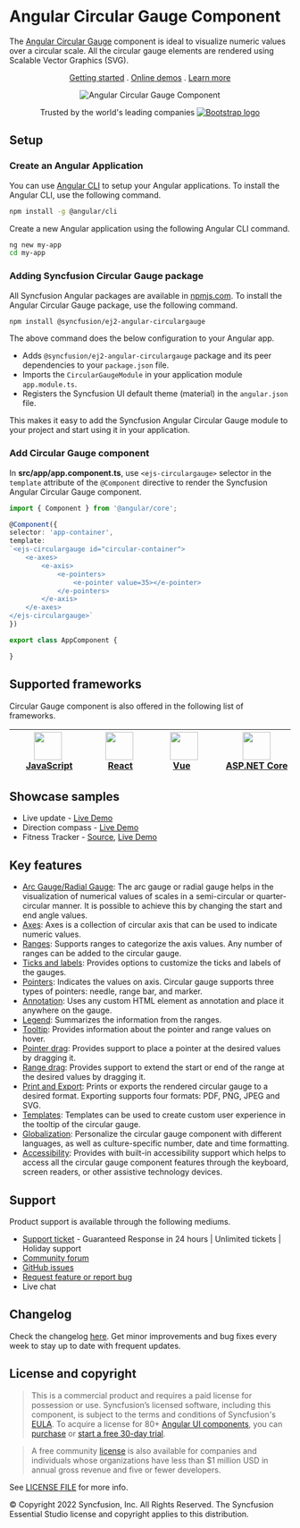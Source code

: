 # Angular Circular Gauge Component

The [Angular Circular Gauge](https://www.syncfusion.com/angular-components/angular-circular-gauge?utm_source=npm&utm_medium=listing&utm_campaign=angular-circulargauge-npm) component is ideal to visualize numeric values over a circular scale. All the circular gauge elements are rendered using Scalable Vector Graphics (SVG).

<p align="center">
    <a href="https://ej2.syncfusion.com/angular/documentation/circular-gauge/getting-started/?utm_source=npm&utm_medium=listing&utm_campaign=angular-circulargauge-npm">Getting started</a> . 
    <a href="https://ej2.syncfusion.com/angular/demos/?utm_source=npm&utm_medium=listing&utm_campaign=angular-circulargauge-npm#/material/circular-gauge/default-functionalities">Online demos</a> . 
    <a href="https://www.syncfusion.com/angular-components/angular-circular-gauge?utm_source=npm&utm_medium=listing&utm_campaign=angular-circulargauge-npm">Learn more</a>
</p>

<p align="center">
    <img src="https://raw.githubusercontent.com/SyncfusionExamples/nuget-img/master/angular/angular-circular-gauge.png" alt="Angular Circular Gauge Component">
</p>

<p align="center">
Trusted by the world's leading companies
  <a href="https://www.syncfusion.com">
    <img src="https://raw.githubusercontent.com/SyncfusionExamples/nuget-img/master/syncfusion/syncfusion-trusted-companies.webp" alt="Bootstrap logo">
  </a>
</p>

## Setup

### Create an Angular Application

You can use [Angular CLI](https://github.com/angular/angular-cli) to setup your Angular applications. To install the Angular CLI, use the following command.

```bash
npm install -g @angular/cli
```

Create a new Angular application using the following Angular CLI command.

```bash
ng new my-app
cd my-app
```

### Adding Syncfusion Circular Gauge package

All Syncfusion Angular packages are available in [npmjs.com](https://www.npmjs.com/~syncfusionorg). To install the Angular Circular Gauge package, use the following command.

```sh
npm install @syncfusion/ej2-angular-circulargauge
```

The above command does the below configuration to your Angular app.

 * Adds `@syncfusion/ej2-angular-circulargauge` package and its peer dependencies to your `package.json` file.
 * Imports the `CircularGaugeModule` in your application module `app.module.ts`.
 * Registers the Syncfusion UI default theme (material) in the `angular.json` file.

This makes it easy to add the Syncfusion Angular Circular Gauge module to your project and start using it in your application.

### Add Circular Gauge component

In **src/app/app.component.ts**, use `<ejs-circulargauge>` selector in the `template` attribute of the `@Component` directive to render the Syncfusion Angular Circular Gauge component.

```typescript
import { Component } from '@angular/core';

@Component({
selector: 'app-container',
template:
`<ejs-circulargauge id="circular-container">
    <e-axes>
        <e-axis>
            <e-pointers>
                <e-pointer value=35></e-pointer>
            </e-pointers>
        </e-axis>
    </e-axes>
</ejs-circulargauge>`
})

export class AppComponent {

}
```

## Supported frameworks

Circular Gauge component is also offered in the following list of frameworks.

| [<img src="https://ej2.syncfusion.com/github/images/js.svg" height="50" />](https://www.syncfusion.com/javascript-ui-controls?utm_medium=listing&utm_source=github)<br/>&nbsp;&nbsp;&nbsp;&nbsp;&nbsp;[JavaScript](https://www.syncfusion.com/javascript-ui-controls?utm_medium=listing&utm_source=github)&nbsp;&nbsp;&nbsp;&nbsp; | [<img src="https://ej2.syncfusion.com/github/images/react.svg"  height="50" />](https://www.syncfusion.com/react-ui-components?utm_medium=listing&utm_source=github)<br/>&nbsp;&nbsp;&nbsp;&nbsp;&nbsp;&nbsp;&nbsp;[React](https://www.syncfusion.com/react-ui-components?utm_medium=listing&utm_source=github)&nbsp;&nbsp;&nbsp;&nbsp;&nbsp;&nbsp; | [<img src="https://ej2.syncfusion.com/github/images/vue.svg" height="50" />](https://www.syncfusion.com/vue-ui-components?utm_medium=listing&utm_source=github)<br/>&nbsp;&nbsp;&nbsp;&nbsp;&nbsp;&nbsp;&nbsp;[Vue](https://www.syncfusion.com/vue-ui-components?utm_medium=listing&utm_source=github)&nbsp;&nbsp;&nbsp;&nbsp;&nbsp;&nbsp;&nbsp;&nbsp;&nbsp; | [<img src="https://ej2.syncfusion.com/github/images/netcore.svg" height="50" />](https://www.syncfusion.com/aspnet-core-ui-controls?utm_medium=listing&utm_source=github)<br/>&nbsp;&nbsp;[ASP.NET&nbsp;Core](https://www.syncfusion.com/aspnet-core-ui-controls?utm_medium=listing&utm_source=github)&nbsp;&nbsp; | [<img src="https://ej2.syncfusion.com/github/images/netmvc.svg" height="50" />](https://www.syncfusion.com/aspnet-mvc-ui-controls?utm_medium=listing&utm_source=github)<br/>&nbsp;&nbsp;[ASP.NET&nbsp;MVC](https://www.syncfusion.com/aspnet-mvc-ui-controls?utm_medium=listing&utm_source=github)&nbsp;&nbsp; | 
| :-----: | :-----: | :-----: | :-----: | :-----: |

## Showcase samples

* Live update - [Live Demo](https://ej2.syncfusion.com/angular/demos/#/material/circular-gauge/data-sample)
* Direction compass - [Live Demo](https://ej2.syncfusion.com/angular/demos/#/material/circular-gauge/direction-compass)
* Fitness Tracker - [Source](https://github.com/SyncfusionExamples/showcase-angular-health-tracker-dashboard-demo), [Live Demo](https://ej2.syncfusion.com/showcase/angular/fitness-tracker-app/)

## Key features

* [Arc Gauge/Radial Gauge](https://ej2.syncfusion.com/angular/documentation/circular-gauge/gauge-axes/?utm_source=npm&utm_medium=listing&utm_campaign=angular-circulargauge-npm#angles-and-direction): The arc gauge or radial gauge helps in the visualization of numerical values of scales in a semi-circular or quarter-circular manner. It is possible to achieve this by changing the start and end angle values.
* [Axes](https://ej2.syncfusion.com/angular/documentation/circular-gauge/gauge-axes/?utm_source=npm&utm_medium=listing&utm_campaign=angular-circulargauge-npm): Axes is a collection of circular axis that can be used to indicate numeric values.
* [Ranges](https://ej2.syncfusion.com/angular/documentation/circular-gauge/gauge-ranges/?utm_source=npm&utm_medium=listing&utm_campaign=angular-circulargauge-npm): Supports ranges to categorize the axis values. Any number of ranges can be added to the circular gauge.
* [Ticks and labels](https://ej2.syncfusion.com/angular/demos/?utm_source=npm&utm_medium=listing&utm_campaign=angular-circulargauge-npm#/material/circular-gauge/ticks-and-labels): Provides options to customize the ticks and labels of the gauges.
* [Pointers](https://ej2.syncfusion.com/angular/documentation/circular-gauge/gauge-pointers/?utm_source=npm&utm_medium=listing&utm_campaign=angular-circulargauge-npm): Indicates the values on axis. Circular gauge supports three types of pointers: needle, range bar, and marker.
* [Annotation](https://ej2.syncfusion.com/angular/documentation/circular-gauge/gauge-annotations/?utm_source=npm&utm_medium=listing&utm_campaign=angular-circulargauge-npm): Uses any custom HTML element as annotation and place it anywhere on the gauge.
* [Legend](https://ej2.syncfusion.com/angular/documentation/circular-gauge/gauge-legend/?utm_source=npm&utm_medium=listing&utm_campaign=angular-circulargauge-npm): Summarizes the information from the ranges.
* [Tooltip](https://ej2.syncfusion.com/angular/documentation/circular-gauge/gauge-user-interaction/?utm_source=npm&utm_medium=listing&utm_campaign=angular-circulargauge-npm#tooltip-for-pointers): Provides information about the pointer and range values on hover.
* [Pointer drag](https://ej2.syncfusion.com/angular/documentation/circular-gauge/gauge-user-interaction/?utm_source=npm&utm_medium=listing&utm_campaign=angular-circulargauge-npm#pointer-drag): Provides support to place a pointer at the desired values by dragging it.
* [Range drag](https://ej2.syncfusion.com/angular/demos/?utm_source=npm&utm_medium=listing&utm_campaign=angular-circulargauge-npm#/material/circular-gauge/pointer-ranges-drag): Provides support to extend the start or end of the range at the desired values by dragging it.
* [Print and Export](https://ej2.syncfusion.com/angular/documentation/circular-gauge/gauge-print-and-export/?utm_source=npm&utm_medium=listing&utm_campaign=angular-circulargauge-npm): Prints or exports the rendered circular gauge to a desired format. Exporting supports four formats: PDF, PNG, JPEG and SVG.
* [Templates](https://ej2.syncfusion.com/angular/demos/?utm_source=npm&utm_medium=listing&utm_campaign=angular-circulargauge-npm#/material/circular-gauge/tooltip): Templates can be used to create custom user experience in the tooltip of the circular gauge.
* [Globalization](https://ej2.syncfusion.com/angular/documentation/circular-gauge/internationalization/?utm_source=npm&utm_medium=listing&utm_campaign=angular-circulargauge-npm): Personalize the circular gauge component with different languages, as well as culture-specific number, date and time formatting.
* [Accessibility](https://ej2.syncfusion.com/angular/documentation/circular-gauge/accessibility/?utm_source=npm&utm_medium=listing&utm_campaign=angular-circulargauge-npm): Provides with built-in accessibility support which helps to access all the circular gauge component features through the keyboard, screen readers, or other assistive technology devices. 

## Support

Product support is available through the following mediums.

* [Support ticket](https://support.syncfusion.com/support/tickets/create) - Guaranteed Response in 24 hours | Unlimited tickets | Holiday support
* [Community forum](https://www.syncfusion.com/forums/angular-js2?utm_source=npm&utm_medium=listing&utm_campaign=angular-circulargauge-npm)
* [GitHub issues](https://github.com/syncfusion/ej2-angular-ui-components/issues/new)
* [Request feature or report bug](https://www.syncfusion.com/feedback/angular?utm_source=npm&utm_medium=listing&utm_campaign=angular-circulargauge-npm)
* Live chat

## Changelog

Check the changelog [here](https://github.com/syncfusion/ej2-angular-ui-components/blob/master/components/circulargauge/CHANGELOG.md?utm_source=npm&utm_campaign=angular-circulargauge-npm). Get minor improvements and bug fixes every week to stay up to date with frequent updates.

## License and copyright

> This is a commercial product and requires a paid license for possession or use. Syncfusion’s licensed software, including this component, is subject to the terms and conditions of Syncfusion's [EULA](https://www.syncfusion.com/eula/es/). To acquire a license for 80+ [Angular UI components](https://www.syncfusion.com/angular-components), you can [purchase](https://www.syncfusion.com/sales/products) or [start a free 30-day trial](https://www.syncfusion.com/account/manage-trials/start-trials).

> A free community [license](https://www.syncfusion.com/products/communitylicense) is also available for companies and individuals whose organizations have less than $1 million USD in annual gross revenue and five or fewer developers.

See [LICENSE FILE](https://github.com/syncfusion/ej2-angular-ui-components/blob/master/components/circulargauge/license?utm_source=npm&utm_campaign=angular-circulargauge-npm) for more info.

&copy; Copyright 2022 Syncfusion, Inc. All Rights Reserved. The Syncfusion Essential Studio license and copyright applies to this distribution.